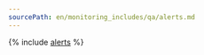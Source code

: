 ```yaml
---
sourcePath: en/monitoring_includes/qa/alerts.md
---
```

{% include [alerts](../../_qa/monitoring/alerts.md) %}